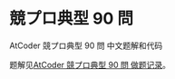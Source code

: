 # 競プロ典型 90 問
AtCoder 競プロ典型 90 問 中文题解和代码

题解见[AtCoder 競プロ典型 90 問 做题记录](https://skqliao.github.io/2021/05/04/競プロ典型-90-問/)。

